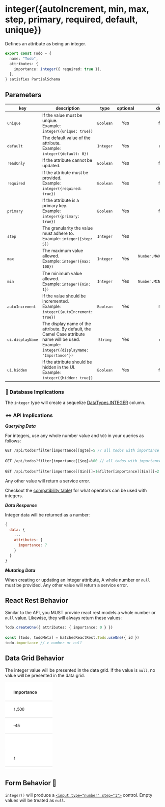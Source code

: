 # integer({autoIncrement, min, max, step, primary, required, default, unique})

Defines an attribute as being an integer.

```ts
export const Todo = {
  name: "Todo",
  attributes: {
    importance: integer({ required: true }),
  },
} satisfies PartialSchema
```

## Parameters

| key              | description                                                                                                                                      |   type    | optional |            default            |
| ---------------- | ------------------------------------------------------------------------------------------------------------------------------------------------ | :-------: | :------: | :---------------------------: |
| `unique`         | If the value must be unqiue. <br/> Example: `integer({unique: true})`                                                                            | `Boolean` |   Yes    |            `false`            |
| `default`        | The default value of the attribute. <br/> Example: `integer({default: 0})`                                                                       | `Integer` |   Yes    |            `null`             |
| `readOnly`       | If the attribute cannot be updated.                                                                                                              | `Boolean` |   Yes    |            `false`            |
| `required`       | If the attribute must be provided. <br/> Example: `integer({required: true})`                                                                    | `Boolean` |   Yes    |            `false`            |
| `primary`        | If the attribute is a primary key. <br/> Example: `integer({primary: true})`                                                                     | `Boolean` |   Yes    |            `false`            |
| `step`           | The granularity the value must adhere to. <br/> Example: `integer({step: 5})`                                                                    | `Integer` |   Yes    |              `1`              |
| `max`            | The maximum value allowed. <br/> Example: `integer({max: 100})`                                                                                  | `Integer` |   Yes    | `Number.MAX_SAFE_INTEGER` 🛑  |
| `min`            | The minimum value allowed. <br/> Example: `integer({min: 1})`                                                                                    | `Integer` |   Yes    | `-Number.MIN_SAFE_INTEGER` 🛑 |
| `autoIncrement`  | If the value should be incremented. <br/> Example: `integer({autoIncrement: true})`                                                              | `Boolean` |   Yes    |            `false`            |
| `ui.displayName` | The display name of the attribute. By default, the Camel Case attribute name will be used. <br/> Example: `integer({displayName: "Importance"})` | `String`  |   Yes    |            `null`             |
| `ui.hidden`      | If the attribute should be hidden in the UI. <br/> Example: `integer({hidden: true})`                                                            | `Boolean` |   Yes    |            `false`            |

### 💾 Database Implications

The `integer` type will create a sequelize [DataTypes.INTEGER](https://sequelize.org/docs/v6/core-concepts/model-basics/#numbers) column.

### ↔️ API Implications

**_Querying Data_**

For integers, use any whole number value and `%00` in your queries as follows:

```js
GET /api/todos?filter[importance][$gte]=5 // all todos with importance >= 5

GET /api/todos?filter[importance][$eq]=%00 // all todos with importance = null

GET /api/todos?filter[importance][$in][]=1&filter[importance][$in][]=2 // all todos with importance = 1 or 2
```

Any other value will return a service error.

Checkout the [compatibility table](../../jsonapi/reading/filtering/README.md#compatibility)) for what operators can be used with integers.

**_Data Response_**

Integer data will be returned as a number:

```js
{
  data: {
    ...
    attributes: {
      importance: 7
    }
  }
}
```

**_Mutating Data_**

When creating or updating an integer attribute, A whole number or `null` must be provided. Any other value will return a service error.

## React Rest Behavior

Similar to the API, you MUST provide react rest models a whole number or `null` value. Likewise, they will always return these values:

```ts
Todo.createOne({ attributes: { importance: 0 } })

const [todo, todoMeta] = hatchedReactRest.Todo.useOne({ id })
todo.importance //-> number or null
```

## Data Grid Behavior

The integer value will be presented in the data grid. If the value is `null`, no value will be presented in the data grid.

![Data Grid Example](../../attachments/integer-column.png)

## Form Behavior 🛑

`integer()` will produce a [`<input type="number" step="1">`](https://developer.mozilla.org/en-US/docs/Web/HTML/Element/input/number) control. Empty values will be treated as `null`.

